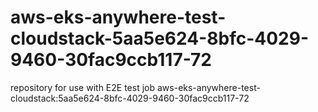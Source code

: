 # aws-eks-anywhere-test-cloudstack-5aa5e624-8bfc-4029-9460-30fac9ccb117-72
repository for use with E2E test job aws-eks-anywhere-test-cloudstack:5aa5e624-8bfc-4029-9460-30fac9ccb117-72
